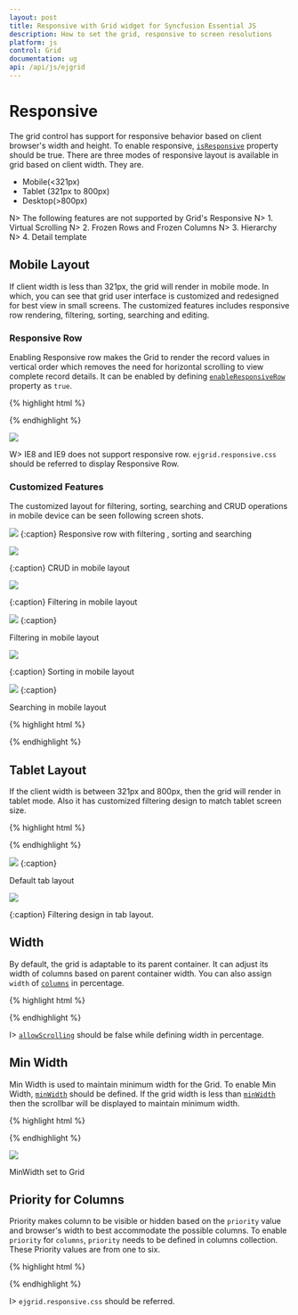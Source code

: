```yaml
---
layout: post
title: Responsive with Grid widget for Syncfusion Essential JS
description: How to set the grid, responsive to screen resolutions
platform: js
control: Grid
documentation: ug
api: /api/js/ejgrid
---
```

# Responsive

The grid control has support for responsive behavior based on client browser's width and height. To enable responsive, [`isResponsive`](https://help.syncfusion.com/api/js/ejgrid#members:isresponsive "isResponsive") property should be true. There are three modes of responsive layout is available in grid based on client width. They are.

* Mobile(<321px)
* Tablet (321px to 800px)
* Desktop(>800px)

N> The following features are not supported by Grid's Responsive
N> 1. Virtual Scrolling 
N> 2. Frozen Rows and Frozen Columns 
N> 3. Hierarchy
N> 4. Detail template 

## Mobile Layout

If client width is less than 321px, the grid will render in mobile mode. In which, you can see that grid user interface is customized and redesigned for best view in small screens. The customized features includes responsive row rendering, filtering, sorting, searching and editing.

### Responsive Row

Enabling Responsive row makes the Grid to render the record values in vertical order which removes the need for horizontal scrolling to view complete record details. It can be enabled by defining [`enableResponsiveRow`](https://help.syncfusion.com/api/js/ejgrid#members:enableresponsiverow "enableResponsiveRow") property as `true`.

{% highlight html %}

<div id="Grid"></div>

<script type="text/javascript">

$("#Grid").ejGrid({

		dataSource: window.gridData,
		isResponsive: true,
		enableResponsiveRow: true,
		allowPaging: true,
		pageSettings: {
		pageCount: 3,
		pageSize: 7
		},
		columns:
			 [
				 {field: "OrderID",isPrimaryKey: true,headerText: "Order ID"},
				 {field: "CustomerID",headerText: "CustomerID"},
				 {field: "EmployeeID",headerText: "Employee ID"},
				 {field: "ShipCity",headerText: "Ship City"},
				 {field: "Freight",headerText: 'Freight',format: "{0:C}"}
			]
	});

</script>



{% endhighlight %}

![](Responsive_images/Responsive_img1.png)


W> IE8 and IE9 does not support responsive row. `ejgrid.responsive.css` should be referred to display Responsive Row.

### Customized Features

The customized layout for filtering, sorting, searching and CRUD operations in mobile device can be seen following screen shots.

![](Responsive_images/Responsive_img2.png)
{:caption}
Responsive row with filtering , sorting and searching

![](Responsive_images/Responsive_img3.png)

{:caption}
CRUD in mobile layout

![](Responsive_images/Responsive_img4.png)

{:caption}
Filtering in mobile layout

![](Responsive_images/Responsive_img5.png)
{:caption}

Filtering in mobile layout

![](Responsive_images/Responsive_img6.png)

{:caption}
Sorting in mobile layout

![](Responsive_images/Responsive_img7.png)
{:caption}

Searching in mobile layout

{% highlight html %}
<div id="Grid"></div>

<script type="text/javascript">

$("#Grid").ejGrid({

	dataSource: window.gridData,
	enableResponsiveRow: true,
	isResponsive: true,
	allowPaging: true,
	editSettings: {allowAdding: true,allowDeleting: true,allowEditing: true},
	toolbarSettings: {
	showToolbar: true,
	toolbarItems: [ej.Grid.ToolBarItems.Add, ej.Grid.ToolBarItems.Edit, ej.Grid.ToolBarItems.Delete, ej.Grid.ToolBarItems.Update, ej.Grid.ToolBarItems.Cancel, ej.Grid.ToolBarItems.Search]	
},
	pageSettings: {pageCount: 3,pageSize: 7},
	allowFiltering: true,
	allowSorting: true,
	allowSearching: true,
	allowMultiSorting: true,
	filterSettings: {filterType: "menu"},
	columns:
	 	[
			 {field: "OrderID",isPrimaryKey: true,headerText: "Order ID",validationRules: {required: true,number: true},width: 90,textAlign: ej.TextAlign.Right},
			 {field: "CustomerID",headerText: "CustomerID",validationRules: {required: true},width: 100},
			 {field: "EmployeeID",headerText: "Employee ID",editType: ej.Grid.EditingType.Dropdown,width: 90,textAlign: ej.TextAlign.Right},
			 {field: "ShipCity",headerText: "Ship City",width: 120,editType: ej.Grid.EditingType.Dropdown},
			 {field: "Freight",headerText: 'Freight',width: 110,editParams: {decimalPlaces: 2},editType: ej.Grid.EditingType.Numeric,format: "{0:C}"}
			 ]
	});

</script>



{% endhighlight %}

## Tablet Layout

If the client width is between 321px and 800px, then the grid will render in tablet mode. Also it has customized filtering design to match tablet screen size.

{% highlight html %}
<div id="Grid"></div>

<script type="text/javascript">

$("#Grid").ejGrid({

	dataSource: window.gridData,
	isResponsive: true,
	allowFiltering: true,
	filterSettings: {filterType: "menu"},
	allowPaging: true,
	pageSettings: {pageCount: 3,pageSize: 8},
	columns:
		 [
			 {field: "OrderID",isPrimaryKey: true,headerText: "Order ID",width: 90,textAlign: ej.TextAlign.Right},
			 {field: "CustomerID",headerText: "CustomerID",width: 100},
			 {field: "EmployeeID",headerText: "Employee ID",width: 90,textAlign: ej.TextAlign.Right},
			 {field: "ShipCity",headerText: "Ship City",width: 120},
			 {field: "Freight",headerText: 'Freight',width: 80,format: "{0:C}"}
			 ]

	});

</script>



{% endhighlight %}

![](Responsive_images/Responsive_img8.png)
{:caption}

Default tab layout

![](Responsive_images/Responsive_img9.png)

{:caption}
Filtering design in tab layout.

## Width

By default, the grid is adaptable to its parent container. It can adjust its width of columns based on parent container width. You can also assign `width` of [`columns`](https://help.syncfusion.com/api/js/ejgrid#members:columns "columns") in percentage. 

{% highlight html %}
<div id="Grid"></div>

<script type="text/javascript">

$("#Grid").ejGrid({
	dataSource: window.gridData,
	columns:
	 [
		 {field: "OrderID",isPrimaryKey: true,headerText: "Order ID",width: "10%",textAlign: ej.TextAlign.Right},
		 {field: "CustomerID",headerText: "CustomerID",width: "15%"},
		 {field: "EmployeeID",headerText: "Employee ID",width: "10%",textAlign: ej.TextAlign.Right}
		]
  });

</script>

{% endhighlight %}

I>  [`allowScrolling`](https://help.syncfusion.com/api/js/ejgrid#members:allowscrolling "allowScrolling") should be false while defining width in percentage.

## Min Width

Min Width is used to maintain minimum width for the Grid. To enable Min Width, [`minWidth`](https://help.syncfusion.com/api/js/ejgrid#members:minwidth "minWidth") should be defined. If the grid width is less than [`minWidth`](https://help.syncfusion.com/api/js/ejgrid#members:minwidth "minWidth") then the scrollbar will be displayed to maintain minimum width.

{% highlight html %}
<div id="Grid"></div>

<script type="text/javascript">

$("#Grid").ejGrid({

	dataSource: window.gridData,
	minWidth: 700, 
	allowPaging: true,
	columns:
	 	[
			 {field: "OrderID",isPrimaryKey: true,headerText: "Order ID",width: 90,textAlign: ej.TextAlign.Right}, 
			 {field: "CustomerID",headerText: "CustomerID",width: 100}, 
			 {field: "EmployeeID",headerText: "Employee ID",width: 90,textAlign: ej.TextAlign.Right}, 
			 {field: "ShipCity",headerText: "Ship City",width: 120}, 
			 {field: "Freight",headerText: 'Freight',width: 110,format: "{0:C}"}
			]
		});

</script>



{% endhighlight %}

![](Responsive_images/Responsive_img10.png)


MinWidth set to Grid

## Priority for Columns

Priority makes column to be visible or hidden based on the `priority` value and browser's width to best accommodate the possible columns. To enable `priority` for `columns`, `priority` needs to be defined in columns collection. These Priority values are from one to six.

{% highlight html %}
<div id="Grid"></div>

<script type="text/javascript">

$("#Grid").ejGrid({
	dataSource: window.gridData,
	allowPaging: true,
	columns: 
		[
			{field: "OrderID",isPrimaryKey: true,headerText: "Order ID",width: 90,priority: 1,textAlign: ej.TextAlign.Right},
			{field: "CustomerID",headerText: "CustomerID",width: 100,priority: 2},
			{field: "EmployeeID",headerText: "Employee ID",width: 90,priority: 1,textAlign: ej.TextAlign.Right},
			{field: "ShipCity",headerText: "Ship City",width: 120,priority: 3},
			{field: "Freight",headerText: 'Freight',width: 110,format: "{0:C}",priority: 4,}
		]
	});

</script>



{% endhighlight %}

I> `ejgrid.responsive.css` should be referred.

